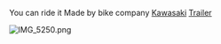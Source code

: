 You can ride it
Made by bike company [Kawasaki](https://www.kawasaki.com/)
[Trailer](https://youtu.be/vQDhzbTz-9k?si=R369odCk2gymmLZl)

![IMG\_5250.png](Robots/images/IMG_5250.png)
